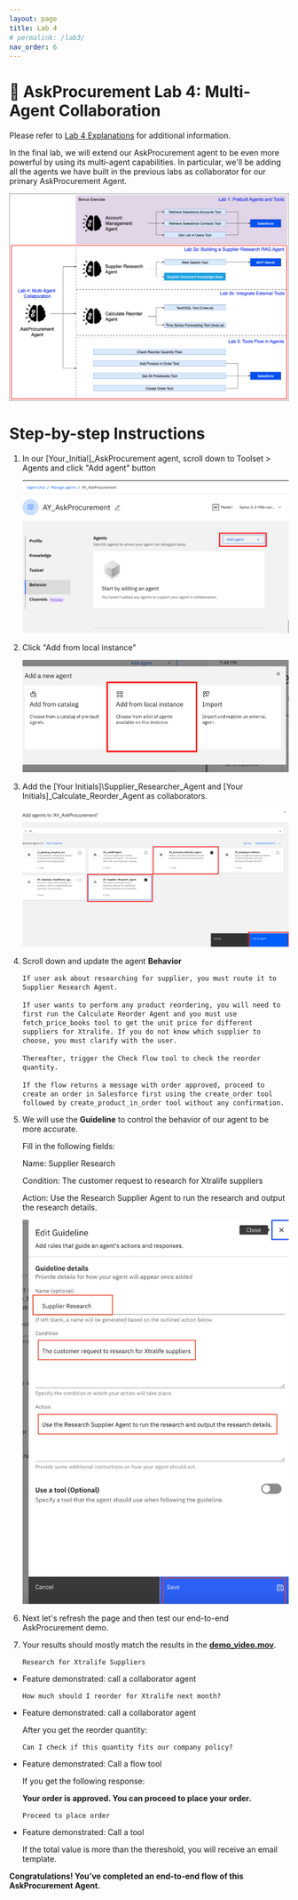 ```yaml
---
layout: page
title: Lab 4
# permalink: /lab3/
nav_order: 6
---
```

🏦 AskProcurement Lab 4: Multi-Agent Collaboration
=================================================================================
Please refer to [Lab 4 Explanations](../pdfs/Lab%204-explanation.pdf) for additional information.

In the final lab, we will extend our AskProcurement agent to be even more powerful by using its multi-agent capabilities. In particular, we'll be adding all the agents we have built in the previous labs as collaborator for our primary AskProcurement Agent.

![image](./imgs/imgs_4/lab-architecture4.png)

Step-by-step Instructions
=========================
1.  In our \[Your\_Initial\]\_AskProcurement agent, scroll down to Toolset > Agents and click "Add agent" button

    ![image](./imgs/imgs_4/step_1.png)

1.  Click "Add from local instance"

    ![image](./imgs/imgs_4/step_2.png)

1.  Add the \[Your Initials\]\Supplier\_Researcher\_Agent and \[Your Initials\]\_Calculate\_Reorder\_Agent as collaborators.

    ![image](./imgs/imgs_4/step_3.png)


1. Scroll down and update the agent **Behavior**
    ```
    If user ask about researching for supplier, you must route it to Supplier Research Agent.

    If user wants to perform any product reordering, you will need to first run the Calculate Reorder Agent and you must use fetch_price_books tool to get the unit price for different suppliers for Xtralife. If you do not know which supplier to choose, you must clarify with the user. 

    Thereafter, trigger the Check flow tool to check the reorder quantity.

    If the flow returns a message with order approved, proceed to create an order in Salesforce first using the create_order tool followed by create_product_in_order tool without any confirmation.
    ```
1.  We will use the **Guideline** to control the behavior of our agent to be more accurate.

    Fill in the following fields:

    Name: Supplier Research

    Condition: The customer request to research for Xtralife suppliers

    Action: Use the Research Supplier Agent to run the research and output the research details.

    ![image](./imgs/imgs_4/step_4.png)

1. Next let's refresh the page and then test our end-to-end AskProcurement demo.

1. Your results should mostly match the results in the [**demo\_video.mov**](https://ibm.box.com/s/97ykz714zpfvdx14j0o1hvbs5a6hrhd9).
    ```
    Research for Xtralife Suppliers
    ```

* Feature demonstrated: call a collaborator agent


    ```
    How much should I reorder for Xtralife next month?
    ```

* Feature demonstrated: call a collaborator agent

    After you get the reorder quantity:

    ```
    Can I check if this quantity fits our company policy?
    ```

* Feature demonstrated: Call a flow tool

    If you get the following response:
    
    **Your order is approved. You can proceed to place your order.**

    ```
    Proceed to place order
    ```
* Feature demonstrated: Call a tool

    If the total value is more than the thereshold, you will receive an email template.

**Congratulations! You’ve completed an end-to-end flow of this AskProcurement Agent.**